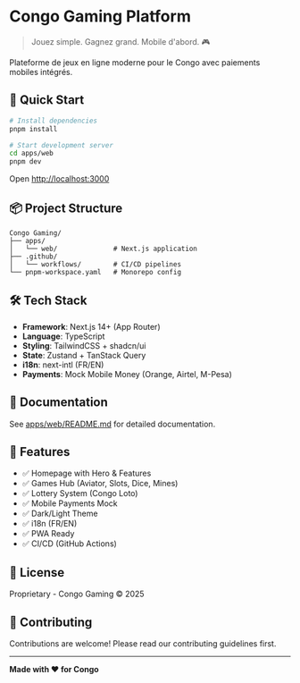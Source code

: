 # Congo Gaming Platform

> Jouez simple. Gagnez grand. Mobile d'abord. 🎮

Plateforme de jeux en ligne moderne pour le Congo avec paiements mobiles intégrés.

## 🚀 Quick Start

```bash
# Install dependencies
pnpm install

# Start development server
cd apps/web
pnpm dev
```

Open [http://localhost:3000](http://localhost:3000)

## 📦 Project Structure

```
Congo Gaming/
├── apps/
│   └── web/              # Next.js application
├── .github/
│   └── workflows/        # CI/CD pipelines
└── pnpm-workspace.yaml   # Monorepo config
```

## 🛠️ Tech Stack

- **Framework**: Next.js 14+ (App Router)
- **Language**: TypeScript
- **Styling**: TailwindCSS + shadcn/ui
- **State**: Zustand + TanStack Query
- **i18n**: next-intl (FR/EN)
- **Payments**: Mock Mobile Money (Orange, Airtel, M-Pesa)

## 📖 Documentation

See [apps/web/README.md](apps/web/README.md) for detailed documentation.

## 🎯 Features

- ✅ Homepage with Hero & Features
- ✅ Games Hub (Aviator, Slots, Dice, Mines)
- ✅ Lottery System (Congo Loto)
- ✅ Mobile Payments Mock
- ✅ Dark/Light Theme
- ✅ i18n (FR/EN)
- ✅ PWA Ready
- ✅ CI/CD (GitHub Actions)

## 📄 License

Proprietary - Congo Gaming © 2025

## 🤝 Contributing

Contributions are welcome! Please read our contributing guidelines first.

---

**Made with ❤️ for Congo**
